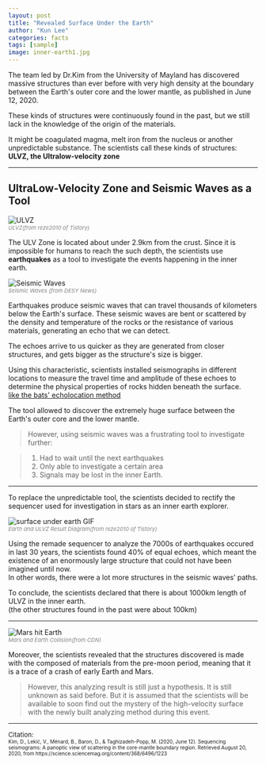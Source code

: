 ```yaml
---
layout: post
title: "Revealed Surface Under the Earth"
author: "Kun Lee"
categories: facts
tags: [sample]
image: inner-earth1.jpg
---
```


The team led by Dr.Kim from the University of Mayland has discovered massive structures than ever before with very high density at the boundary between the Earth's outer core and the lower mantle, as published in June 12, 2020.

These kinds of structures were continuously found in the past, but we still lack in the knowledge of the origin of the materials.

It might be coagulated magma, melt iron from the nucleus or another unpredictable substance.
The scientists call these kinds of structures: **ULVZ, the Ultralow-velocity zone**

---

## UltraLow-Velocity Zone and Seismic Waves as a Tool

![ULVZ](https://blog.kakaocdn.net/dn/lhxON/btqEPmcWZGw/Kzp1uePNW3GlZJVRRKYML1/img.jpg)

<p style="font-size: 11px;
    font-style: italic;
    margin-top: -14px;
    color: grey;">ULVZ(from reze2010 of Tistory)</p>

The ULV Zone is located about under 2.9km from the crust. Since it is impossible for humans to reach the such depth, the scientists use **earthquakes** as a tool to investigate the events happening in the inner earth.

![Seismic Waves](https://www.desy.de/e409/e116959/e119238/media/6114/igel-seismic-waves.png)

<p style="font-size: 11px;
    font-style: italic;
    margin-top: -14px;
    color: grey;">Seismic Waves (from DESY News)</p>

Earthquakes produce seismic waves that can travel thousands of kilometers below the Earth's surface. These seismic waves are bent or scattered by the density and temperature of the rocks or the resistance of various materials, generating an echo that we can detect.

The echoes arrive to us quicker as they are generated from closer structures, and gets bigger as the structure's size is bigger.

<p style="margin-bottom: 0;">Using this characteristic, scientists installed seismographs in different locations to measure the travel time and amplitude of these echoes to determine the physical properties of rocks hidden beneath the surface.</p>

<p style="margin-top: 0; text-decoration:underline;">like the bats' echolocation method</p>

The tool allowed to discover the extremely huge surface between the Earth's outer core and the lower mantle.

> However, using seismic waves was a frustrating tool to investigate further:

> 1.  Had to wait until the next earthquakes
> 2.  Only able to investigate a certain area
> 3.  Signals may be lost in the inner Earth.

---

To replace the unpredictable tool, the scientists decided to rectify the sequencer used for investigation in stars as an inner earth explorer.

![surface under earth GIF](https://blog.kakaocdn.net/dn/rTE0P/btqEP4peSey/gwKItRp2teHax0RuB36Snk/img.gif)

<p style="font-size: 11px;
    font-style: italic;
    margin-top: -14px;
    color: grey;">Earth and ULVZ Result Diagram(from reze2010 of Tistory)</p>

<p style="margin-bottom:0;">Using the remade sequencer to analyze the 7000s of earthquakes occured in last 30 years, the scientists found 40% of equal echoes, which meant the existence of an enormously large structure that could not have been imagined until now.</p>

<p style="margin-top:0;">In other words, there were a lot more structures in the seismic waves’ paths.</p>
<p style="margin-bottom:0;">To conclude, the scientists declared that there is about 1000km length of ULVZ in the inner earth. </p>
<p style="margin-top:0;">(the other structures found in the past were about 100km)</p>

---

![Mars hit Earth](https://i.ytimg.com/vi/cWL36zC6k28/hqdefault.jpg)

<p style="font-size: 11px;
    font-style: italic;
    margin-top: -14px;
    color: grey;">Mars and Earth Collision(from CDN)</p>

Moreover, the scientists revealed that the structures discovered is made with the composed of materials from the pre-moon period, meaning that it is a trace of a crash of early Earth and Mars.

> However, this analyzing result is still just a hypothesis. It is still unknown as said before. But it is assumed that the scientists will be available to soon find out the mystery of the high-velocity surface with the newly built analyzing method during this event.

---

<p style="margin-bottom: 0; font-size: 13px;">Citation:</p>
<p style="margin-top:0; font-size: 10px;"> Kim, D., Lekić, V., Ménard, B., Baron, D., & Taghizadeh-Popp, M. (2020, June 12). Sequencing seismograms: A panoptic view of scattering in the core-mantle boundary region. Retrieved August 20, 2020, from https://science.sciencemag.org/content/368/6496/1223 </p>
